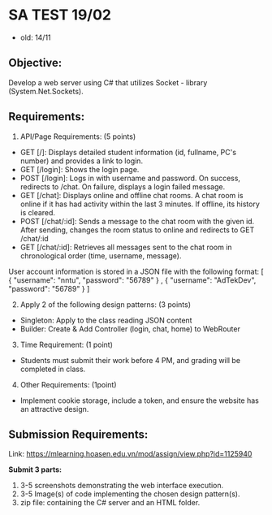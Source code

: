 

# SA TEST 19/02
- old: 14/11

## **Objective:**

Develop a web server using C# that utilizes Socket - library (System.Net.Sockets).  


## **Requirements:**

1. API/Page Requirements: (5 points)  

- GET [/]: Displays detailed student information (id, fullname, PC's number) and provides a link to login.
- GET [/login]: Shows the login page.
- POST [/login]: Logs in with username and password. On success, redirects to /chat. On failure, displays a login failed message.
- GET [/chat]: Displays online and offline chat rooms. A chat room is online if it has had activity within the last 3 minutes. If offline, its history is cleared.
- POST [/chat/:id]: Sends a message to the chat room with the given id. After sending, changes the room status to online and redirects to GET /chat/:id
- GET [/chat/:id]: Retrieves all messages sent to the chat room in chronological order (time, username, message).

User account information is stored in a JSON file with the following format:  [ { "username": "nntu", "password": "56789" } , { "username": "AdTekDev", "password": "56789" }  ]


2. Apply 2 of the following design patterns: (3 points)   

- Singleton: Apply to the class reading JSON content
- Builder: Create & Add Controller (login, chat, home) to WebRouter

3. Time Requirement: (1 point)
- Students must submit their work before 4 PM, and grading will be completed in class.  

4. Other Requirements: (1point)
- Implement cookie storage, include a token, and ensure the website has an attractive design.

## **Submission Requirements:**
Link:  https://mlearning.hoasen.edu.vn/mod/assign/view.php?id=1125940  

**Submit 3 parts:**
1. 3-5 screenshots demonstrating the web interface execution.
2. 3-5 Image(s) of code implementing the chosen design pattern(s).
3. zip file: containing the C# server and an HTML folder.


